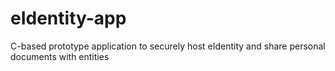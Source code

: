 # eIdentity-app
C-based prototype application to securely host eIdentity and share personal documents with entities
